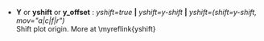 - **Y** or **yshift** or **y_offset** : *yshift=true* **|** *yshift=y-shift* **|** *yshift=(shift=y-shift, mov="a|c|f|r")*\
   Shift plot origin. More at \myreflink{yshift}